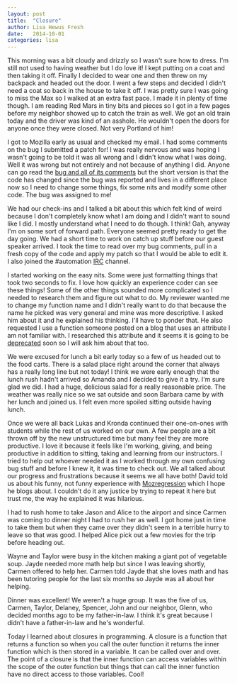 ```yaml
---
layout: post
title:  "Closure"
author: Lisa Hewus Fresh
date:   2014-10-01
categories: lisa
---
```


This morning was a bit cloudy and drizzly so I wasn't sure how to dress. I'm still not used to having weather but I do love it! I kept putting on a coat and then taking it off. Finally I decided to wear one and then threw on my backpack and headed out the door. I went a few steps and decided I didn't need a coat so back in the house to take it off. I was pretty sure I was going to miss the Max so I walked at an extra fast pace. I made it in plenty of time though. I am reading Red Mars in tiny bits and pieces so I got in a few pages before my neighbor showed up to catch the train as well. We got an old train today and the driver was kind of an asshole. He wouldn't open the doors for anyone once they were closed. Not very Portland of him!

I got to Mozilla early as usual and checked my email. I had some comments on the bug I submitted a patch for! I was really nervous and was hoping I wasn't going to be told it was all wrong and I didn't know what I was doing. Well it was wrong but not entirely and not because of anything I did. Anyone can go read the <a href="https://bugzilla.mozilla.org/show_bug.cgi?id=671705" target="_blank">bug and all of its comments</a> but the short version is that the code has changed since the bug was reported and lives in a different place now so I need to change some things, fix some nits and modify some other code. The bug was assigned to me!

We had our check-ins and I talked a bit about this which felt kind of weird because I don't completely know what I am doing and I didn't want to sound like I did. I mostly understand what I need to do though. I think! Gah, anyway I'm on some sort of forward path. Everyone seemed pretty ready to get the day going. We had a short time to work on catch up stuff before our guest speaker arrived. I took the time to read over my bug comments, pull in a fresh copy of the code and apply my patch so that I would be able to edit it. I also joined the #automation <a href="https://wiki.mozilla.org/IRC" target="_blank">IRC</a> channel.

I started working on the easy nits. Some were just formatting things that took two seconds to fix. I love how quickly an experience coder can see these things! Some of the other things sounded more complicated so I needed to research them and figure out what to do. My reviewer wanted me to change my function name and I didn't really want to do that because the name he picked was very general and mine was more descriptive. I asked him about it and he explained his thinking. I'll have to ponder that. He also requested I use a function someone posted on a blog that uses an attribute I am not familiar with. I researched this attribute and it seems it is going to be <a href="https://developer.mozilla.org/en-US/docs/Web/JavaScript/Reference/Functions/arguments/callee" target="_blank">deprecated</a> soon so I will ask him about that too.

We were excused for lunch a bit early today so a few of us headed out to the food carts. There is a salad place right around the corner that always has a really long line but not today! I think we were early enough that the lunch rush hadn't arrived so Amanda and I decided to give it a try. I'm sure glad we did. I had a huge, delicious salad for a really reasonable price. The weather was really nice so we sat outside and soon Barbara came by with her lunch and joined us. I felt even more spoiled sitting outside having lunch.

Once we were all back Lukas and Kronda continued their one-on-ones with students while the rest of us worked on our own. A few people are a bit thrown off by the new unstructured time but many feel they are more productive. I love it because it feels like I'm working, giving, and being productive in addition to sitting, taking and learning from our instructors. I tried to help out whoever needed it as I worked through my own confusing bug stuff and before I knew it, it was time to check out. We all talked about our progress and frustrations because it seems we all have both! David told us about his funny, not funny experience with <a href="http://mozilla.github.io/mozregression/" target="_blank">Mozregression</a> which I hope he blogs about. I couldn't do it any justice by trying to repeat it here but trust me, the way he explained it was hilarious.

I had to rush home to take Jason and Alice to the airport and since Carmen was coming to dinner night I had to rush her as well. I got home just in time to take them but when they came over they didn't seem in a terrible hurry to leave so that was good. I helped Alice pick out a few movies for the trip before heading out.

Wayne and Taylor were busy in the kitchen making a giant pot of vegetable soup. Jayde needed more math help but since I was leaving shortly, Carmen offered to help her. Carmen told Jayde that she loves math and has been tutoring people for the last six months so Jayde was all about her helping.

Dinner was excellent! We weren't a huge group. It was the five of us, Carmen, Taylor, Delaney, Spencer, John and our neighbor, Glenn, who decided months ago to be my father-in-law. I think it's great because I didn't have a father-in-law and he's wonderful.

Today I learned about closures in programming. A closure is a function that returns a function so when you call the outer function it returns the inner function which is then stored in a variable. It can be called over and over. The point of a closure is that the inner function can access variables within the scope of the outer function but things that can call the inner function have no direct access to those variables. Cool!
